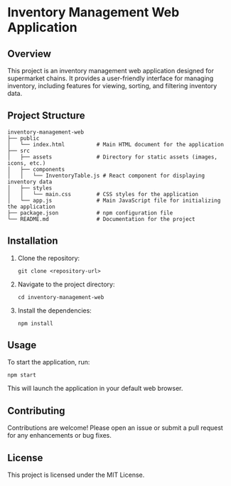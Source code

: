 # Inventory Management Web Application

## Overview
This project is an inventory management web application designed for supermarket chains. It provides a user-friendly interface for managing inventory, including features for viewing, sorting, and filtering inventory data.

## Project Structure
```
inventory-management-web
├── public
│   └── index.html          # Main HTML document for the application
├── src
│   ├── assets              # Directory for static assets (images, icons, etc.)
│   ├── components
│   │   └── InventoryTable.js # React component for displaying inventory data
│   ├── styles
│   │   └── main.css        # CSS styles for the application
│   └── app.js              # Main JavaScript file for initializing the application
├── package.json            # npm configuration file
└── README.md               # Documentation for the project
```

## Installation
1. Clone the repository:
   ```
   git clone <repository-url>
   ```
2. Navigate to the project directory:
   ```
   cd inventory-management-web
   ```
3. Install the dependencies:
   ```
   npm install
   ```

## Usage
To start the application, run:
```
npm start
```
This will launch the application in your default web browser.

## Contributing
Contributions are welcome! Please open an issue or submit a pull request for any enhancements or bug fixes.

## License
This project is licensed under the MIT License.